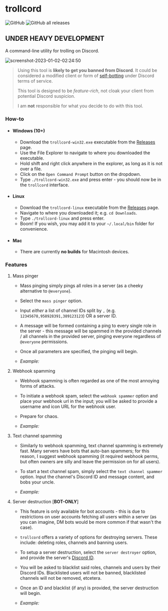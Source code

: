 # trollcord

![GitHub](https://img.shields.io/github/license/jibstack64/trollcord)
![GitHub all releases](https://img.shields.io/github/downloads/jibstack64/trollcord/total)

## UNDER HEAVY DEVELOPMENT

A command-line utility for trolling on Discord.

![screenshot-2023-01-02-02:24:50](https://user-images.githubusercontent.com/107510599/210191332-a20167e6-6182-43e7-9d07-1f888761ae48.png)

> Using this tool is **likely to get you banned from Discord**. It could be considered a modified client or form of [self-botting](https://support.discord.com/hc/en-us/articles/115002192352-Automated-user-accounts-self-bots-) under Discord terms of service.
>
> This tool is designed to be *feature-rich*, not cloak your client from potential Discord suspicion.
>
> I am **not** responsible for what you decide to do with this tool.

### How-to

- #### **Windows (10+)**
    - Download the `trollcord-win32.exe` executable from the [Releases](https://github.com/jibstack64/trollcord/releases) page.
    - Use the File Explorer to navigate to where you downloaded the executable.
    - Hold shift and right click anywhere in the explorer, as long as it is not over a file.
    - Click on the `Open Command Prompt` button on the dropdown.
    - Type `./trollcord-win32.exe` and press enter - you should now be in the `trollcord` interface.
- #### **Linux**
    - Download the `trollcord-linux` executable from the [Releases](https://github.com/jibstack64/trollcord/releases) page.
    - Navigate to where you downloaded it; e.g. `cd Downloads`.
    - Type `./trollcord-linux` and press enter.
    - Boom! If you wish, you may add it to your `~/.local/bin` folder for convenience.
- #### **Mac**
  - There are currently **no builds** for Macintosh devices.


### Features
1. Mass pinger
    - Mass pinging simply pings all roles in a server (as a cheeky alternative to `@everyone`).
    - Select the `mass pinger` option.
    - Input *either* a list of channel IDs split by `,` (e.g. `12345678,958928391,389123123`) OR a server ID.
    - A message will be formed containing a ping to every single role in the server - this message will be spammed in the provided channels / all channels in the provided server, pinging everyone regardless of `@everyone` permissions.
    - Once all parameters are specified, the pinging will begin.
  
    - *Example:*

2. Webhook spamming
    - Webhook spamming is often regarded as one of the most annoying forms of attacks.
    - To initiate a webhook spam, select the `webhook spammer` option and place your webhook url in the input; you will be asked to provide a username and icon URL for the webhook user.
    - Prepare for chaos.
  
    - *Example:*

3. Text channel spamming
    - Similarly to webhook spamming, text channel spamming is extremely fast. Many servers have bots that auto-ban spammers; for this reason, I suggest webhook spamming (it required webhook perms, but often owners are silly and leave the permission on for all users).
    - To start a text channel spam, simply select the `text channel spammer` option. Input the channel's Discord ID and message content, and bobs your uncle.
  
    - *Example:*
  
4. Server destruction [**BOT-ONLY**]
    - This feature is only available for bot accounts - this is due to restrictions on user accounts fetching all users within a server (as you can imagine, DM bots would be more common if that wasn't the case).
    - `trollcord` offers a variety of options for destroying servers. These include: deleting roles, channels and banning users.
    - To setup a server destruction, select the `server destroyer` option, and provide the server's [Discord ID](https://www.remote.tools/remote-work/how-to-find-discord-id).
    - You will be asked to blacklist said roles, channels and users by their Discord IDs. Blacklisted users will not be banned, blacklisted channels will not be removed, etcetera.
    - Once an ID and blacklist (if any) is provided, the server destruction will begin.
  
    - *Example:*

